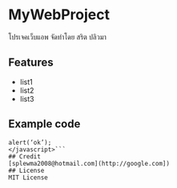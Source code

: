 # MyWebProject
โปรเจคเว็บแอพ จัดทำโดย สริต  ปลิวมา
## Features
* list1
* list2
* list3
## Example code
```<javascript>
alert(‘ok’);
</javascript>```
## Credit
[splewma2008@hotmail.com](http://google.com])
## License
MIT License
